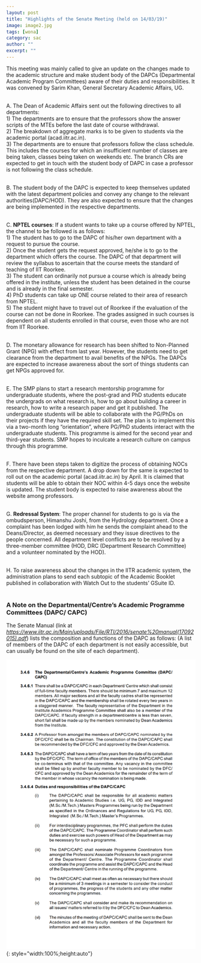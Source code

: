 ```yaml
---
layout: post
title: "Highlights of the Senate Meeting (held on 14/03/19)"
image: image2.jpg
tags: [wona]
category: sac
author: ""
excerpt: ""
---
```


This meeting was mainly called to give an update on the changes made to the academic structure and make student body of the DAPCs (Departmental Academic Program Committees) aware of their duties and responsibilities. It was convened by Sarim Khan, General Secretary Academic Affairs, UG.
<br><br>

A. The Dean of Academic Affairs sent out the following directives to all departments:<br>
    1) The departments are to ensure that the professors show the answer scripts of the MTEs before the last date of course withdrawal.<br>
    2)  The breakdown of aggregate marks is to be given to students via the academic portal (acad.iitr.ac.in).<br>
    3)  The departments are to ensure that professors follow the class schedule. This includes the courses for which an insufficient number of classes are being taken, classes being taken on weekends etc. The branch CRs are expected to get in touch with the student body of DAPC in case a professor is not following the class schedule.
<br><br>

B. The student body of the DAPC is expected to keep themselves updated with the latest department policies and convey any change to the relevant authorities(DAPC/HOD). They are also expected to ensure that the changes are being implemented in the respective departments.
<br><br>

C. __NPTEL courses__: If a student wants to take up a course offered by NPTEL, the channel to be followed is as follows:<br>
    1) The student has to go to the DAPC of his/her own department with a request to pursue the course.<br>
    2) Once the student gets the request approved, he/she is to go to the department which offers the course. The DAPC of that department will review the syllabus to ascertain that the course meets the standard of teaching of IIT Roorkee.<br>
    3) The student can ordinarily not pursue a course which is already being offered in the institute, unless the student has been detained in the course and is already in the final semester.<br>
    4) PhD students can take up ONE course related to their area of research from NPTEL.<br>
    5) The student might have to travel out of Roorkee if the evaluation of the course can not be done in Roorkee. The grades assigned in such courses is dependent on all students enrolled in that course, even those who are not from IIT Roorkee.
<br><br>

D. The monetary allowance for research has been shifted to Non-Planned Grant (NPG) with    effect from last year. However, the students need to get clearance from the department to avail benefits of the NPGs. The DAPCs are expected to increase awareness about the sort of things students can get NPGs approved for.
<br><br>

E. The SMP plans to start a research mentorship programme for undergraduate students, where the post-grad and PhD students educate the undergrads on what research is, how to go about building a career in research, how to write a research paper and get it published. The undergraduate students will be able to collaborate with the PG/PhDs on their projects if they have the required skill set. The plan is to implement this via a two-month long “orientation”, where PG/PhD students interact with the undergraduate students. This programme is aimed for the second year and third-year students. SMP hopes to inculcate a research culture on campus through this programme.
<br><br>

F. There have been steps taken to digitize the process of obtaining NOCs from the respective department. A drop down for the same is expected to roll out on the academic portal (acad.iitr.ac.in) by April. It is claimed that students will be able to obtain their NOC within 4-5 days once the website is updated. The student body is expected to raise awareness about the website among professors.
<br><br>

G. __Redressal System__: The proper channel for students to go is via the ombudsperson, Himanshu Joshi, from the Hydrology department. Once a complaint has been lodged with him he sends the complaint ahead to the Deans/Director, as deemed necessary and they issue directives to the people concerned. 
All department level conflicts are to be resolved by a three-member committee (HOD, DRC (Department Research Committee) and a volunteer nominated by the HOD).
<br><br>

H. To raise awareness about the changes in the IITR academic system, the administration plans to send each subtopic of the Academic Booklet published in collaboration with Watch Out to the students’ GSuite ID.
<br><br>

### A Note on the Departmental/Centre’s Academic Programme Committees (DAPC/ CAPC) 

The Senate Manual (link at _https://www.iitr.ac.in/Main/uploads/File/RTI/2016/senate%20manual(17092015).pdf_) lists the composition and functions of the DAPC as follows:
(A list of members of the DAPC of each department is not easily accessible, but can usually be found on the site of each department).

![pic](/images/posts/image1.png){: style="width:100%;height:auto"}
